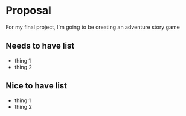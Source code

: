 # Proposal

For my final project, I'm going to be creating an adventure story game

## Needs to have list

- thing 1
- thing 2

## Nice to have list

- thing 1
- thing 2
